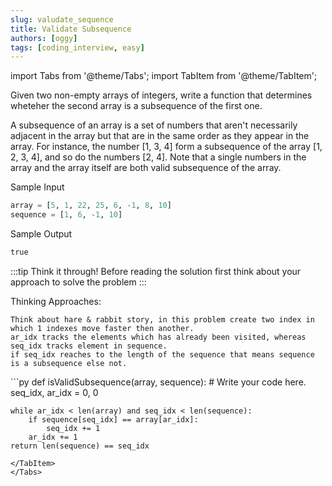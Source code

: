 ```yaml
---
slug: valudate_sequence
title: Validate Subsequence
authors: [oggy]
tags: [coding_interview, easy]
---
```


import Tabs from '@theme/Tabs';
import TabItem from '@theme/TabItem';

<Tabs>
<TabItem value="Problem" label="Problem" default>
Given two non-empty arrays of integers, write a function that determines wheteher the second array is a subsequence of the first one.

A subsequence of an array is a set of numbers that aren't necessarily adjacent in the array but that are in the same order as they appear in the array. For instance, the number [1, 3, 4] form a subsequence of the array [1, 2, 3, 4], and so do the numbers [2, 4]. Note that a single numbers in the array and the array itself are both valid subsequence of the array.

Sample Input

```py
array = [5, 1, 22, 25, 6, -1, 8, 10]
sequence = [1, 6, -1, 10]
```

Sample Output
```py
true
```
:::tip Think it through!
Before reading the solution first think about your approach to solve the problem
:::

Thinking Approaches:
```code
Think about hare & rabbit story, in this problem create two index in which 1 indexes move faster then another.
ar_idx tracks the elements which has already been visited, whereas seq_idx tracks element in sequence.
if seq_idx reaches to the length of the sequence that means sequence is a subsequence else not.
```

</TabItem>
<TabItem value="Solution" label="Solution">
```py
def isValidSubsequence(array, sequence):
    # Write your code here.
    seq_idx, ar_idx = 0, 0

    while ar_idx < len(array) and seq_idx < len(sequence):
        if sequence[seq_idx] == array[ar_idx]:
            seq_idx += 1
        ar_idx += 1
    return len(sequence) == seq_idx

```
</TabItem>
</Tabs>